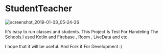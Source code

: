 # StudentTeacher


![screenshot_2019-01-03_05-24-26](https://user-images.githubusercontent.com/26750131/50633206-79497600-0f18-11e9-9dbe-9360b2d6acba.png)

It's easy to run classes and students.
This Project Is Test For Handeling The Schools.I used Kotlin and Firebase , Room , LiveData and etc.

I hope that it will be useful.
And Fork it For Development :)
